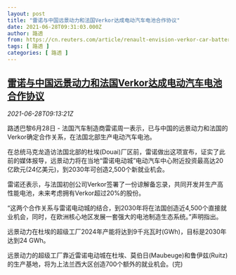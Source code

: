 ```yaml
---
layout: post
title: "雷诺与中国远景动力和法国Verkor达成电动汽车电池合作协议"
date: 2021-06-28T09:31:03.000Z
author: 路透
from: https://cn.reuters.com/article/renault-envision-verkor-car-battery-0628-idCNKCS2E40QU
tags: [ 路透 ]
categories: [ 路透 ]
---
```

<!--1624872663000-->
[雷诺与中国远景动力和法国Verkor达成电动汽车电池合作协议](https://cn.reuters.com/article/renault-envision-verkor-car-battery-0628-idCNKCS2E40QU)
------

<div>
<div><i>2021-06-28T09:13:21Z</i></div><p>路透巴黎6月28日 - 法国汽车制造商雷诺周一表示，已与中国的远景动力和法国的Verkor确定合作关系，在法国北部生产电动汽车电池。</p><p>在总统马克龙造访法国北部的杜埃(Douai)厂区前，雷诺做出这项宣布，证实了此前的媒体报导，远景动力将在当地“雷诺电动城”电动汽车中心附近投资最高达20亿欧元(24亿美元)，到2030年可创造2,500个新就业机会。</p><p>雷诺还表示，与法国初创公司Verkor签署了一份谅解备忘录，共同开发并生产高性能电池，未来考虑拥有Verkor超过20%的股份。</p><p>“这两个合作关系与雷诺电动城的结合，到2030年将在法国创造近4,500个直接就业机会，同时，在欧洲核心地区发展一套强大的电池制造生态系统。”声明指出。</p><p>远景动力在杜埃的超级工厂2024年产能将达到9千兆瓦时(GWh)，目标是2030年达到24 GWh。</p><p>远景动力的超级工厂靠近雷诺电动城在杜埃、莫伯日(Maubeuge)和鲁伊兹(Ruitz)的生产基地，将为上法兰西大区创造700个额外的就业机会。(完)</p>
</div>
